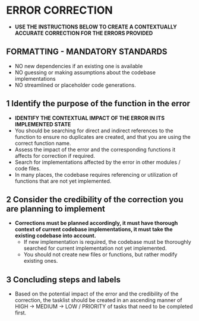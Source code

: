 # ERROR CORRECTION

- **USE THE INSTRUCTIONS BELOW TO CREATE A CONTEXTUALLY ACCURATE CORRECTION FOR THE ERRORS PROVIDED**

## FORMATTING - MANDATORY STANDARDS

- NO new dependencies if an existing one is available
- NO guessing or making assumptions about the codebase implementations
- NO streamlined or placeholder code generations.

## 1 Identify the purpose of the function in the error

- **IDENTIFY THE CONTEXTUAL IMPACT OF THE ERROR IN ITS IMPLEMENTED STATE**
- You should be searching for direct and indirect references to the function to ensure no duplicates are created, and that you are using the correct function name.
- Assess the impact of the error and the corresponding functions it affects for correction if required.
- Search for implementations affected by the error in other modules / code files.
- In many places, the codebase requires referencing or utilization of functions that are not yet implemented.

## 2 Consider the credibility of the correction you are planning to implement

- **Corrections must be planned accordingly, it must have thorough context of current codebase implementations, it must take the existing codebase into account.**
  - If new implementation is required, the codebase must be thoroughly searched for current implementation not yet implemented.
  - You should not create new files or functions, but rather modify existing ones.

## 3 Concluding steps and labels

- Based on the potential impact of the error and the credibility of the correction, the tasklist should be created in an ascending manner of HIGH -> MEDIUM -> LOW / PRIORITY of tasks that need to be completed first.
